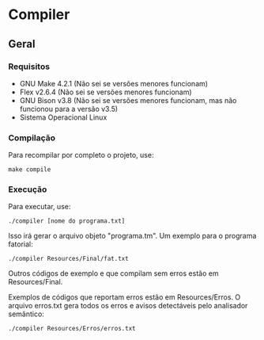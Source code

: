 


# Compiler

## Geral
### Requisitos
- GNU Make 4.2.1 (Não sei se versões menores funcionam)
- Flex v2.6.4 (Não sei se versões menores funcionam)
- GNU Bison v3.8 (Não sei se versões menores funcionam, mas não funcionou para a versão v3.5)
- Sistema Operacional Linux
### Compilação
Para recompilar por completo o projeto, use: 

    make compile

### Execução
Para executar, use:

    ./compiler [nome do programa.txt]

Isso irá gerar o arquivo objeto "programa.tm". Um exemplo para o programa fatorial:

    ./compiler Resources/Final/fat.txt

Outros códigos de exemplo e que compilam sem erros estão em Resources/Final.

Exemplos de códigos que reportam erros estão em Resources/Erros.
O arquivo erros.txt gera todos os erros e avisos detectáveis pelo analisador semântico:

    ./compiler Resources/Erros/erros.txt
